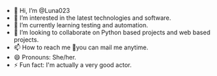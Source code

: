 - 👋 Hi, I’m @Luna023
- 👀 I’m interested in the latest technologies and software.
- 🌱 I’m currently learning testing and automation.
- 💞️ I’m looking to collaborate on Python based projects and web based projects.
- 📫 How to reach me 📧you can mail me anytime.
- 😄 Pronouns: She/her.
- ⚡ Fun fact: I'm actually a very good actor.

<!---
Luna023/Luna023 is a ✨ special ✨ repository because its `README.md` (this file) appears on your GitHub profile.
You can click the Preview link to take a look at your changes.
--->
